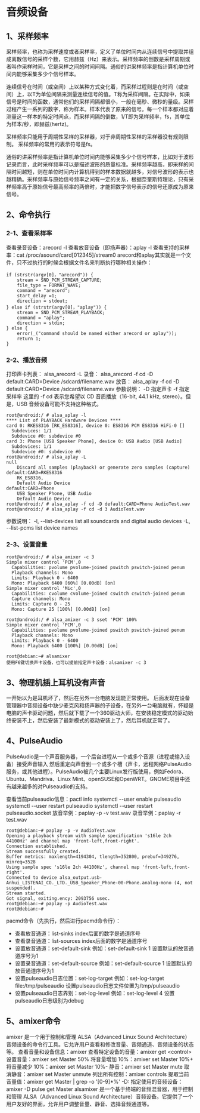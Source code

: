 # 音频设备

## 1、采样频率
采样频率，也称为采样速度或者采样率，定义了单位时间内从连续信号中提取并组成离散信号的采样个数，它用赫兹（Hz）来表示。采样频率的倒数是采样周期或者叫作采样时间，它是采样之间的时间间隔。通俗的讲采样频率是指计算机单位时间内能够采集多少个信号样本。 

连续信号在时间（或空间）上以某种方式变化着，而采样过程则是在时间（或空间）上，以T为单位间隔来测量连续信号的值。T称为采样间隔。在实际中，如果信号是时间的函数，通常他们的采样间隔都很小，一般在毫秒、微秒的量级。采样过程产生一系列的数字，称为样本。样本代表了原来的信号。每一个样本都对应着测量这一样本的特定时间点，而采样间隔的倒数，1/T即为采样频率，fs，其单位为样本/秒，即赫兹(hertz)。

采样频率只能用于周期性采样的采样器，对于非周期性采样的采样器没有规则限制。
采样频率的常用的表示符号是fs。

通俗的讲采样频率是指计算机单位时间内能够采集多少个信号样本，比如对于波形记录而言，此时采样频率可以是描述波形的质量标准。采样频率越高，即采样的间隔时间越短，则在单位时间内计算机得到的样本数据就越多，对信号波形的表示也越精确。采样频率与原始信号频率之间有一定的关系，根据奈奎斯特理论，只有采样频率高于原始信号最高频率的两倍时，才能把数字信号表示的信号还原成为原来信号。

## 2、命令执行

### 2-1、查看采样率
查看录音设备：arecord -l
查看放音设备（即扬声器）：aplay -l
查看支持的采样率：cat /proc/asound/card[012345]/stream0
arecord和aplay其实就是一个文件，只不过执行的时候会根据文件名来判断执行哪种相关操作：
```
if (strstr(argv[0]，"arecord")) {
    stream = SND_PCM_STREAM_CAPTURE;
    file_type = FORMAT_WAVE;
    command = "arecord";
    start_delay =1;
    direction = stdout;
} else if (strstr(argv[0]，"aplay")) {
    stream = SND_PCM_STREAM_PLAYBACK;
    command = "aplay";
    direction = stdin;
} else {
    error(_("command should be named either arecord or aplay"));
    return 1;
}
```

### 2-2、播放音频
打印声卡列表：
alsa_arecord -L
录音：
alsa_arecord -f cd -D default:CARD=Device /sdcard/filename.wav
放音：
alsa_aplay  -f cd -D default:CARD=Device /sdcard/filename.wav
参数说明：
 -D 指定声卡 -f 指定采样率
这里的 -f cd 表示您希望以 CD 音质播放（16-bit, 44.1 kHz, stereo）。但是，USB 音频设备可能不支持这种格式。
```
root@android:/ # alsa_aplay -l
**** List of PLAYBACK Hardware Devices ****
card 0: RKES8316 [RK_ES8316], device 0: ES8316 PCM ES8316 HiFi-0 []
  Subdevices: 1/1
  Subdevice #0: subdevice #0
card 3: Phone [USB Speaker Phone], device 0: USB Audio [USB Audio]
  Subdevices: 1/1
  Subdevice #0: subdevice #0
root@android:/ # alsa_aplay -L
null
    Discard all samples (playback) or generate zero samples (capture)
default:CARD=RKES8316
    RK_ES8316,
    Default Audio Device
default:CARD=Phone
    USB Speaker Phone, USB Audio
    Default Audio Device
root@android:/ # alsa_aplay -f cd -D default:CARD=Phone AudioTest.wav
root@android:/ # alsa_aplay -f cd -d 3 AudioTest.wav
```
参数说明：
-l, --list-devices      list all soundcards and digital audio devices
-L, --list-pcms         list device names

### 2-3、设置音量
```
root@android:/ # alsa_amixer -c 3
Simple mixer control 'PCM',0
  Capabilities: pvolume pvolume-joined pswitch pswitch-joined penum
  Playback channels: Mono
  Limits: Playback 0 - 6400
  Mono: Playback 6400 [60%] [0.00dB] [on]
Simple mixer control 'Mic',0
  Capabilities: cvolume cvolume-joined cswitch cswitch-joined penum
  Capture channels: Mono
  Limits: Capture 0 - 25
  Mono: Capture 25 [100%] [0.00dB] [on]

root@android:/ # alsa_amixer -c 3 sset 'PCM' 100%
Simple mixer control 'PCM',0
  Capabilities: pvolume pvolume-joined pswitch pswitch-joined penum
  Playback channels: Mono
  Limits: Playback 0 - 6400
  Mono: Playback 6400 [100%] [0.00dB] [on]

root@debian:~# alsamixer
使用F6键切换声卡设备，也可以提前指定声卡设备：alsamixer -c 3
```

## 3、物理机插上耳机没有声音
一开始以为是耳机坏了，然后在另外一台电脑发现能正常使用。
后面发现在设备管理器中音频设备中缺少麦克风和扬声器的子设备，在另外一台电脑就有，怀疑是电脑的声卡驱动问题，然后就下载了一个360驱动大师，在安装稳定模式的驱动始终安装不上，然后安装了最新模式的驱动安装上了，然后耳机就正常了。

## 4、PulseAudio
PulseAudio是一个声音服务器，一个后台进程从一个或多个音源（进程或输入设备）接受声音输入 然后重定向声音到一个或多个槽（声卡，远程网络PulseAudio服务，或其他进程）。PulseAudio被几个主要Linux发行版使用，例如Fedora、Ubuntu、Mandriva、Linux Mint、openSUSE和OpenWRT。GNOME项目中还有越来越多的对Pulseaudio的支持。

查看当前pulseaudio信息：pactl info
systemctl --user enable pulseaudio
systemctl --user restart pulseaudio
systemctl --user restart pulseaudio.socket
放音举例：paplay -p -v test.wav
录音举例：paplay -r test.wav
```
root@debian:~# paplay -p -v AudioTest.wav
Opening a playback stream with sample specification 's16le 2ch 44100Hz' and channel map 'front-left,front-right'.
Connection established.
Stream successfully created.
Buffer metrics: maxlength=4194304, tlength=352800, prebuf=349276, minreq=3528
Using sample spec 's16le 2ch 44100Hz', channel map 'front-left,front-right'.
Connected to device alsa_output.usb-Anhui_LISTENAI_CO._LTD._USB_Speaker_Phone-00-Phone.analog-mono (4, not suspended).
Stream started.
Got signal, exiting.ency: 2093756 usec.
root@debian:~# paplay -p AudioTest.wav
root@debian:~#
```

pacmd命令（先执行，然后进行pacmd命令行）：
- 查看放音通道：list-sinks
index后面的数字是通道序号
- 查看录音通道：list-sources
index后面的数字是通道序号
- 设置放音通道：set-default-sink
例如：set-default-sink 1
设置默认的放音通道序号为1
- 设置录音通道：set-default-source
例如：set-default-source 1
设置默认的放音通道序号为1
- 设置pulseaudio日志位置：set-log-target
例如：set-log-target file:/tmp/pulseaudio
设置pulseaudio日志文件位置为/tmp/pulseaudio
- 设置pulseaudio日志界别：set-log-level
例如：set-log-level 4
设置pulseaudio日志级别为debug

## 5、amixer命令
amixer 是一个用于控制和管理 ALSA（Advanced Linux Sound Architecture）音频设备的命令行工具。它允许用户查看和修改音量、音频通道、音频设备的状态等。
查看音量和设备信息：amixer
查看特定设备的音量：amixer get \<control\>
设置音量：amixer set Master 50%
将音量增加 10%：amixer set Master 10%+
将音量减少 10%：amixer set Master 10%-
静音：amixer set Master mute
取消静音：amixer set Master unmute
列出所有控制：amixer controls
提取当前音量值：amixer get Master | grep -o '[0-9]*%'
-D: 指定使用的音频设备：amixer -D pulse get Master
alsamixer 是一个基于终端的音频混音器，用于控制和管理 ALSA（Advanced Linux Sound Architecture）音频设备。它提供了一个用户友好的界面，允许用户调整音量、静音、选择音频通道等。




